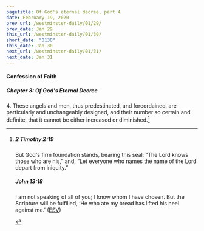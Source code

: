 ```yaml
---
pagetitle: Of God's eternal decree, part 4
date: February 19, 2020
prev_url: /westminster-daily/01/29/
prev_date: Jan 29
this_url: /westminster-daily/01/30/
short_date: "0130"
this_date: Jan 30
next_url: /westminster-daily/01/31/
next_date: Jan 31
---
```


#### Confession of Faith

##### Chapter 3: Of God's Eternal Decree

<span class="q">4.</span> These angels and men, thus predestinated, and foreordained, are particularly and unchangeably designed, and their number so certain and definite, that it cannot be either increased or diminished.[^fnref:wcf1]

[^fnref:wcf1]: <div class="esv"><h5>2 Timothy 2:19</h5> <div class="esv-text"><p id="p55002019.01-1">But God's firm foundation stands, bearing this seal: &#8220;The Lord knows those who are his,&#8221; and, &#8220;Let everyone who names the name of the Lord depart from iniquity.&#8221;</p> </div><h5>John 13:18</h5> <div class="esv-text"><p id="p43013018.01-2"><span class="woc">I am not speaking of all of you; I know whom I have chosen. But the Scripture will be fulfilled, &#8216;He who ate my bread has lifted his heel against me.&#8217;</span>  (<a href="http://www.esv.org" class="copyright">ESV</a>)</p> </div> </div>

